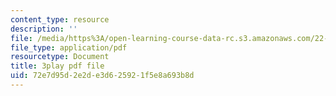 ```yaml
---
content_type: resource
description: ''
file: /media/https%3A/open-learning-course-data-rc.s3.amazonaws.com/22-01-introduction-to-nuclear-engineering-and-ionizing-radiation-fall-2016/72e7d95d2e2de3d625921f5e8a693b8d_RCSCg40NgD4.pdf
file_type: application/pdf
resourcetype: Document
title: 3play pdf file
uid: 72e7d95d-2e2d-e3d6-2592-1f5e8a693b8d
---
```

